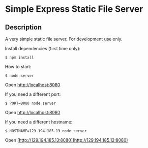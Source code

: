 Simple Express Static File Server
=================================

Description
-----------

A very simple static file server. For development use only.

Install dependencies (first time only):

    $ npm install

How to start:

    $ node server

Open [http://localhost:8080](http://localhost:8080)

If you need a different port:

    $ PORT=8080 node server

Open [http://localhost:8080](http://localhost:8080)

If you need a different hostname:

    $ HOSTNAME=129.194.185.13 node server

Open [http://129.194.185.13:8080](http://129.194.185.13:8080)

